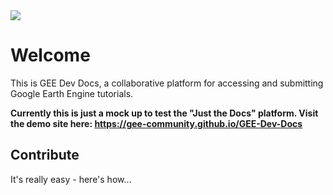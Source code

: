 <img src='https://gee-community.github.io/GEE-Dev-Docs/assets/img/gee-dev-docs-logo.svg'>

# Welcome

This is GEE Dev Docs, a collaborative platform for accessing and submitting Google Earth Engine tutorials.

**Currently this is just a mock up to test the "Just the Docs" platform. Visit the demo site here: https://gee-community.github.io/GEE-Dev-Docs**

## Contribute

It's really easy - here's how...
